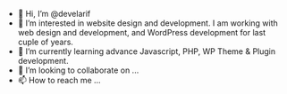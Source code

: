 - 👋 Hi, I’m @develarif
- 👀 I’m interested in website design and development. I am working with web design and development, and WordPress development for last cuple of years.
- 🌱 I’m currently learning advance Javascript, PHP, WP Theme & Plugin development.
- 💞️ I’m looking to collaborate on ...
- 📫 How to reach me ...

<!---
develarif/develarif is a ✨ special ✨ repository because its `README.md` (this file) appears on your GitHub profile.
You can click the Preview link to take a look at your changes.
--->
